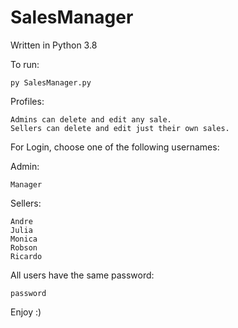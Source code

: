 # SalesManager

Written in Python 3.8

To run: 

    py SalesManager.py

Profiles:

    Admins can delete and edit any sale.
    Sellers can delete and edit just their own sales.

For Login, choose one of the following usernames:

   Admin:
        
    Manager

   Sellers:
   
    Andre   
    Julia   
    Monica  
    Robson  
    Ricardo 

All users have the same password: 
    
    password


Enjoy :)
